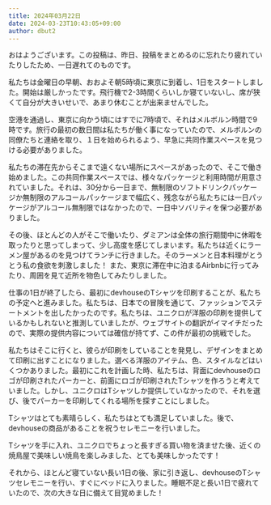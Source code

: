 ```yaml
---
title: 2024年03月22日
date: 2024-03-23T10:43:05+09:00
author: dbut2
---
```


おはようございます。この投稿は、昨日、投稿をまとめるのに忘れたり疲れていたりしたため、一日遅れてのものです。

私たちは金曜日の早朝、おおよそ朝5時頃に東京に到着し、1日をスタートしました。開始は厳しかったです。飛行機で2-3時間くらいしか寝ていないし、席が狭くて自分が大きいせいで、あまり休むことが出来ませんでした。

空港を通過し、東京に向かう頃にはすでに7時頃で、それはメルボルン時間で9時です。旅行の最初の数日間は私たちが働く事になっていたので、メルボルンの同僚たちと連絡を取り、１日を始められるよう、早急に共同作業スペースを見つける必要がありました。

私たちの滞在先からそこまで遠くない場所にスペースがあったので、そこで働き始めました。この共同作業スペースでは、様々なパッケージと利用時間が用意されていました。それは、30分から一日まで、無制限のソフトドリンクパッケージか無制限のアルコールパッケージまで幅広く、残念ながら私たちには一日パッケージがアルコール無制限ではなかったので、一日中ソバリティを保つ必要がありました。

その後、ほとんどの人がそこで働いたり、ダミアンは全体の旅行期間中に休暇を取ったりと思ってしまって、少し高度を感じてしまいます。私たちは近くにラーメン屋があるのを見つけてランチに行きました。そのラーメンと日本料理がとうとう私の食欲を刺激しました！ また、東京に滞在中に泊まるAirbnbに行ってみたり、周囲を見て近所を物色してみたりしました。

仕事の1日が終了したら、最初にdevhouseのTシャツを印刷することが、私たちの予定へと進みました。私たちは、日本での冒険を通じて、ファッションでステートメントを出したかったのです。私たちは、ユニクロが洋服の印刷を提供しているかもしれないと推測していましたが、ウェブサイトの翻訳がイマイチだったので、実際の提供内容については確信が持てず、この件が最初の挑戦でした。

私たちはそこに行くと、彼らが印刷をしていることを発見し、デザインをまとめて印刷に出すことになりました。選べる洋服のアイテム、色、スタイルなどはいくつかありました。最初にこれを計画した時、私たちは、背面にdevhouseのロゴが印刷されたパーカーと、前面にロゴが印刷されたTシャツを作ろうと考えていました。しかし、ユニクロはTシャツしか提供していなかったので、それを選び、後でパーカーを印刷してくれる場所を探すことにしました。

Tシャツはとても素晴らしく、私たちはとても満足していました。後で、devhouseの商品があることを祝うセレモニーを行いました。

Tシャツを手に入れ、ユニクロでちょっと長すぎる買い物を済ませた後、近くの焼鳥屋で美味しい焼鳥を楽しみました、とても美味しかったです！

それから、ほとんど寝ていない長い1日の後、家に引き返し、devhouseのTシャツセレモニーを行い、すぐにベッドに入りました。睡眠不足と長い1日で疲れていたので、次の大きな日に備えて目覚めました！